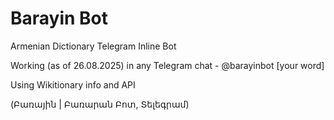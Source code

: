 # Barayin Bot
Armenian Dictionary Telegram Inline Bot

Working (as of 26.08.2025) in any Telegram chat - @barayinbot [your word]

Using Wikitionary info and API

(Բառային | Բառարան Բոտ, Տելեգրամ)
